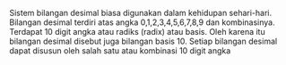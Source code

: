 Sistem bilangan desimal biasa digunakan dalam kehidupan sehari-hari. Bilangan desimal terdiri atas angka 0,1,2,3,4,5,6,7,8,9
dan kombinasinya. Terdapat 10 digit angka atau radiks (radix) atau basis. Oleh karena itu bilangan desimal disebut juga bilangan 
basis 10. Setiap bilangan desimal dapat disusun oleh salah satu atau kombinasi 10 digit angka
